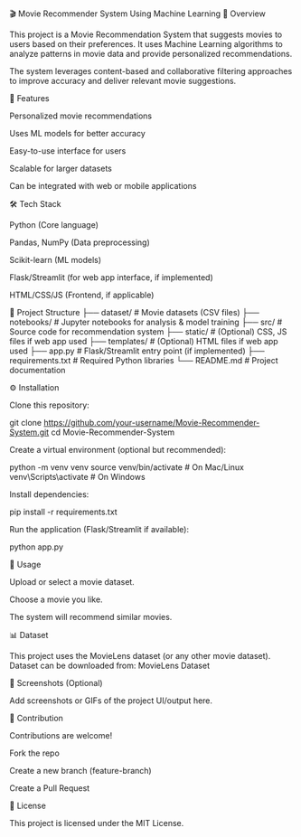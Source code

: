 🎬 Movie Recommender System Using Machine Learning
📌 Overview

This project is a Movie Recommendation System that suggests movies to users based on their preferences. It uses Machine Learning algorithms to analyze patterns in movie data and provide personalized recommendations.

The system leverages content-based and collaborative filtering approaches to improve accuracy and deliver relevant movie suggestions.

🚀 Features

Personalized movie recommendations

Uses ML models for better accuracy

Easy-to-use interface for users

Scalable for larger datasets

Can be integrated with web or mobile applications

🛠️ Tech Stack

Python (Core language)

Pandas, NumPy (Data preprocessing)

Scikit-learn (ML models)

Flask/Streamlit (for web app interface, if implemented)

HTML/CSS/JS (Frontend, if applicable)

📂 Project Structure
├── dataset/               # Movie datasets (CSV files)
├── notebooks/             # Jupyter notebooks for analysis & model training
├── src/                   # Source code for recommendation system
├── static/                # (Optional) CSS, JS files if web app used
├── templates/             # (Optional) HTML files if web app used
├── app.py                 # Flask/Streamlit entry point (if implemented)
├── requirements.txt       # Required Python libraries
└── README.md              # Project documentation

⚙️ Installation

Clone this repository:

git clone https://github.com/your-username/Movie-Recommender-System.git
cd Movie-Recommender-System


Create a virtual environment (optional but recommended):

python -m venv venv
source venv/bin/activate   # On Mac/Linux
venv\Scripts\activate      # On Windows


Install dependencies:

pip install -r requirements.txt


Run the application (Flask/Streamlit if available):

python app.py

🎯 Usage

Upload or select a movie dataset.

Choose a movie you like.

The system will recommend similar movies.

📊 Dataset

This project uses the MovieLens dataset (or any other movie dataset).
Dataset can be downloaded from: MovieLens Dataset

📸 Screenshots (Optional)

Add screenshots or GIFs of the project UI/output here.

🤝 Contribution

Contributions are welcome!

Fork the repo

Create a new branch (feature-branch)

Create a Pull Request

📜 License

This project is licensed under the MIT License.
